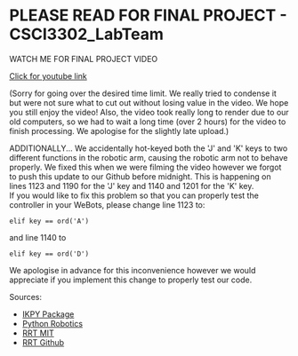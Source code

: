 # PLEASE READ FOR FINAL PROJECT - CSCI3302_LabTeam

WATCH ME FOR FINAL PROJECT VIDEO

[Click for youtube link](https://youtu.be/K8VR4sO6eGA)

(Sorry for going over the desired time limit. We really tried to condense it but were not sure what to cut out without losing value in the video. We hope you still enjoy the video! Also, the video took really long to render due to our old computers, so we had to wait a long time (over 2 hours) for the video to finish processing. We apologise for the slightly late upload.)

ADDITIONALLY... We accidentally hot-keyed both the 'J' and 'K' keys to two different functions in the robotic arm, causing the robotic arm not to behave properly. We fixed this when we were filming the video however we forgot to push this update to our Github before midnight. 
This is happening on lines 1123 and 1190 for the 'J' key and 1140 and 1201 for the 'K' key.  
If you would like to fix this problem so that you can properly test the controller in your WeBots, please change line 1123 to: 

`elif key == ord('A')`

and line 1140 to 

`elif key == ord('D')`

We apologise in advance for this inconvenience however we would appreciate if you implement this change to properly test our code.



Sources:
- [IKPY Package](https://github.com/Phylliade/ikpy)
- [Python Robotics](https://github.com/AtsushiSakai/PythonRobotics)
- [RRT MIT](https://fab.cba.mit.edu/classes/865.21/topics/path_planning/robotic.html)
- [RRT Github](https://github.com/zhm-real/PathPlanning)

